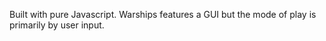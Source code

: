 Built with pure Javascript. Warships features a GUI but the mode of play is primarily by user input.


